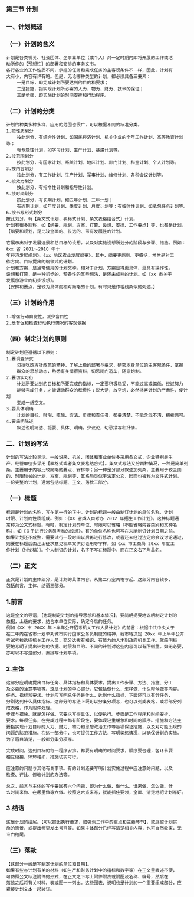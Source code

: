### 第三节 计划
### 一、计划概述
### （一）计划的含义
    计划是各类机关、社会团体、企事业单位（或个人）对一定时期内即将开展的工作或活
    动所作的【预想性】的部署和安排的事务文书。
    各行各业的工作性质不同，承担的任务和完成任务的主客观条件不一样，因此，计划有
    大有小，内容有详有略。但是，无论哪种类型的计划，都必须具备三要素：
        一是目标，即完成计划所要达到的目的和要求；
        二是措施，指实现计划所必需的人力、物力、财力、技术的保证；
        三是步骤，即实施计划的时间安排和行动程序。
        
### （二）计划的分类
    计划的种类多种多样，应用的范围也很广，可以根据不同的标准分类。
    1.按性质划分
        按此划分，有综合性计划，如国民经济计划、机关企业的全年工作计划、高等教育计划等；
        有专题性计划，如学习计划、生产计划、基建计划等。
    2.按范围划分
        按此划分，有国家计划、系统计划、地区计划、部门计划、科室计划、个人计划等。
    3.按内容划分
        按此划分，有工作计划、生产计划、军事计划、维修计划、各种会议计划等。
    4.按效力划分
        按此划分，有指令性计划和指导性计划。
    5.按时间划分
        按此划分，有长期计划，如五年计划、三年计划；
        有近期计划，如年度计划、季度计划、月度计划等；有临时性计划，如承包任务计划等。
    6.按书写形式划分
    按此划分，有【条文式计划、表格式计划、条文表格结合式】计划。
    计划有很多别称，如【纲要、规划、方案、打算、设想、安排、工作要点】等，也都是计划。
    【纲要和规划，是比较全面的、长远的、带有发展性的计划。

    它展示出对于发展远景和总目标的设想，以及对实施设想所划分的阶段与步骤、措施。例如：《xx 省 2001〜2010 年十
    年经济发展规划》、《xx 地区农业发展纲要》。其中，纲要更原则、更概括，常常是对工
    作方向、目标提出的纲领式的计划。
    计划和方案，是通常使用的计划文种。相对于计划，方案显得更具体，更具有操作性。
    设想和打算，是一种初步的、预备性的某些想法，是还未成熟的计划。如《xx 市关于
    发展旅游业的初步设想》。
    【安排和要点，是较为具体而相对简略的计划，有时只是作粗线条似的列述。】

### （三）计划的作用
    1.增强行动自觉性，减少盲目性
    2.是督促和检査行动执行情况的客观依据

### （四）制定计划的原则
    制定计划应遵循以下原则：
    1.要调査研究
        包括吃透方针政策的精神，了解上级的部署与要求，研究本身单位的主客观条件，掌握
        群众的思想动态，熟悉有关情报资料，切忌闭门造车，随意炮制。
    2.要切实可行
        计划所要达到的目标和所要完成的指标，一定要积极稳妥，不能过高或偏低。经过努力
        能够完成任务，才能调动群众的积极性；说大话，放空炮，必然损害计划的严肃性，使计划
        变成一纸空文。
    3.要具体明确
        计划的目标、时限、措施、方法、步骤和责任者，都要清楚，不能含混不清，模棱两可。
    4.要简明陈述
        叙述说明简洁、扼要、具体、明确，少议论，切忌描写和抒情。

### 二、计划的写法
    计划的写法比较灵活。一般说来，机关、团体和事业单位多采用条文式，企业特别是生
    产、经营单位多采用【表格式或者条文表格结合式】。条文式写法又分两种情况，一种是简单列
    条，主要用于内容比较简略的要点、安排等；另一种是分部分叙述加列条，主要用于较全面
    的、时限较长的计划，方案、规划等，其格局类似于法定公文，因而也被称为文件式计划。
    一份完整的计划，通常包括标题、正文、落款三部分。
    
### （一）标题
    标题是计划的名称，写在第一行的正中。计划的标题一般由制订计划的单位名称、计划
    时限、计划的性质组成。例如：《XX 省成人自考办 2012 年招生工作计划》。这种标题通
    常称为公文式标题。有时，制定计划的单位、时限可以省略（不能省略内容类别和文种名
    称），如《关于进行公务员考核的设想》。有的单位名称也可写在末尾制订计划日期之前。
    如果计划还不成熟，需要试行一段时间以后再进行修改，或者还未经过法定的会议讨论通过，
    则要在标题后面注上征求意见稿草案供讨论用等字样，如《xx 市工商局 20xx 年度工
    作计划（讨论稿）》。个人制订的计划，名字不写在标题中，而在正文右下角具名。
    
### （二）正文
    正文是计划的主体部分，是计划的具体内容。从第二行空两格写起。这部分内容较多，
    包括前言、主体、结语三部分。
    
### 1.前言
    这是全文的导语，【也是制定计划的指导思想和基本情况】，要简明扼要地说明制定计划的
    依据，上级的要求，结合本单位实际，确定今后的任务。
    例如《XX 市 20XX 年上半年公开招考机关工作人员计划》的前言：根据中共中央关于
    在三年内在省市计划单列城市实行国家公务员制度的精神，我市特决定 20xx 年上半年公开
    考试考核选招机关工作人员，充分选拔有知识、有能力的人才到政府机关工作。就简明扼
    要地写明了提出计划的依据、时限和目的。不同的计划对这些内容可以有所侧重。如无必要，
    亦可以不写这部分，直接写计划事项。
    
### 2.主体
    这部分应明确提出目标任务、具体指标和具体要求，提出工作步骤、方法、措施、分工
    及必要的注意事项等。这是计划的中心部分。它包括做什么、怎样做、什么时候做等内容。
    任务、指标和要求。计划应写明总任务是什么，达到什么指标，下面还可以有分任务，
    分别达到什么具体指标。这部分的写法上既可以分条分项写，也可以列成表格，或将部分列
    成表格，作为附件处理。
    步骤与措施。就是怎样做。它要求写得具体，以便执行。步骤是工作程序和时间安排、
    要求。每项任务，在完成过程中都有阶段性，要体现轻重缓急和时间的顺序。措施和方法主
    要指实现计划目标的人力、财力、物力和思想政治工作等各项保证措施，以及对可能出现的
    问题的防范措施。在这一部分中，也可提供工作方法，写明奖惩情况，以确保计划的实施。
    为了眉目清楚，一般都分条分项写。
    
    完成时间。达到目标的每一程序安排，都要有明确的时间要求，顺序要合理，各环节要
    相互衔接，环环相扣，措施切实可行。
    
    应注意的问题与其他有关事项。有的计划还要写明计划实施过程中应注意的问题，以及
    检查、评比、修改计划的办法等。
    
    总之，前言与主体的写作要回答六个问题，即为什么做、做什么、谁来做、怎么做、什
    么时间来做、在哪里做等六做。按照这六点来写，就能抓住要领，全面、清楚地把计划写好。
    
### 3.结语
    这是计划的结尾。【可以提出执行要求，或强调工作中的重点和主要环节】，或展望计划实
    施的愿景，或提出希望发出号召等。如果主体部分已经写清楚相关内容，也可自然收束，无
    专门结尾。
    
### （三）落款
    【这部分一般是写制定计划的单位和日期】。
    如果有些与计划有关的材料（如生产和财务计划中的指标和数字等）在正文里表述不便，
    可仿照公文标注附件的形式，在正文之下写上附件附表或附图及名称、编号，然后在
    落款之后将有关材料、表或图一一列出。这些图表、说明也是计划的一个重要组成部分，应
    紧接计划文本一起装订。
